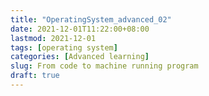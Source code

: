 ```yaml
---
title: "OperatingSystem_advanced_02"
date: 2021-12-01T11:22:00+08:00
lastmod: 2021-12-01
tags: [operating system]
categories: [Advanced learning]
slug: From code to machine running program
draft: true
---
```

